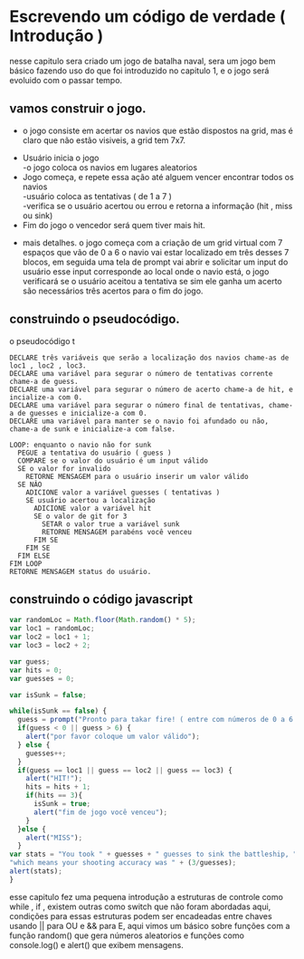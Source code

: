 # Escrevendo um código de verdade ( Introdução )

nesse capitulo sera criado um jogo de batalha naval, sera um jogo bem básico fazendo uso do que foi introduzido no capitulo 1, e o jogo será evoluido
com o passar tempo.

## vamos construir o jogo.

- o jogo consiste em acertar os navios que estão dispostos na grid, mas é claro que não estão visiveis, a grid tem 7x7.
<ul>
  <li>Usuário inicia o jogo</br>-o jogo coloca os navios em lugares aleatorios</li>
  <li>Jogo começa, e repete essa ação até alguem vencer encontrar todos os navios
    </br> -usuário coloca as tentativas ( de 1 a 7 )
    </br>-verifica se o usuário acertou ou errou e retorna a informação (hit , miss ou sink)</li>
  <li>Fim do jogo o vencedor será quem tiver mais hit.</li>
</ul>

- mais detalhes.
o jogo começa com a criação de um grid virtual com 7 espaços que vão de 0 a 6 o navio vai estar localizado em três desses 7 blocos, em seguida uma tela
de prompt vai abrir e solicitar um input do usuário esse input corresponde ao local onde o navio está, o jogo verificará se o usuário aceitou a tentativa
se sim ele ganha um acerto são necessários três acertos para o fim do jogo.

## construindo o pseudocódigo.
o pseudocódigo t
````
DECLARE três variáveis que serão a localização dos navios chame-as de loc1 , loc2 , loc3.
DECLARE uma variável para segurar o número de tentativas corrente chame-a de guess.
DECLARE uma variável para segurar o número de acerto chame-a de hit, e incialize-a com 0.
DECLARE uma variável para segurar o número final de tentativas, chame-a de guesses e inicialize-a com 0.
DECLARE uma variável para manter se o navio foi afundado ou não, chame-a de sunk e inicialize-a com false.

LOOP: enquanto o navio não for sunk
  PEGUE a tentativa do usuário ( guess )
  COMPARE se o valor do usuário é um input válido
  SE o valor for invalido
    RETORNE MENSAGEM para o usuário inserir um valor válido
  SE NÂO 
    ADICIONE valor a variável guesses ( tentativas )
    SE usuário acertou a localização 
      ADICIONE valor a variável hit
      SE o valor de git for 3 
        SETAR o valor true a variável sunk 
        RETORNE MENSAGEM parabéns você venceu
      FIM SE
    FIM SE
  FIM ELSE 
FIM LOOP
RETORNE MENSAGEM status do usuário.
````
    
## construindo o código javascript

````js
var randomLoc = Math.floor(Math.random() * 5);
var loc1 = randomLoc;
var loc2 = loc1 + 1;
var loc3 = loc2 + 2;

var guess;
var hits = 0;
var guesses = 0;

var isSunk = false;

while(isSunk == false) { 
  guess = prompt("Pronto para takar fire! ( entre com números de 0 a 6 ) );
  if(guess < 0 || guess > 6) {
    alert("por favor coloque um valor válido");
  } else {
    guesses++;
  }
  if(guess == loc1 || guess == loc2 || guess == loc3) {
    alert("HIT!");
    hits = hits + 1;
    if(hits == 3){
      isSunk = true;
      alert("fim de jogo você venceu");
    }
  }else { 
    alert("MISS");
  }
var stats = "You took " + guesses + " guesses to sink the battleship, " +
"which means your shooting accuracy was " + (3/guesses);
alert(stats);
}
````
esse capitulo fez uma pequena introdução a estruturas de controle como while , if , existem outras como switch que não foram abordadas aqui, condições
para essas estruturas podem ser encadeadas entre chaves usando || para OU e && para E, aqui vimos um básico sobre funções com a função random() que gera
números aleatorios e funções como console.log() e alert() que exibem mensagens.
